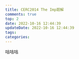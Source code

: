 ```yaml
---
title: CERC2014 The Imp题解
comments: true
top: 2
date: 2022-10-16 12:44:39
updateDate: 2022-10-16 12:44:39
tags:
categories:
---
```


<!--more-->

咕咕咕
